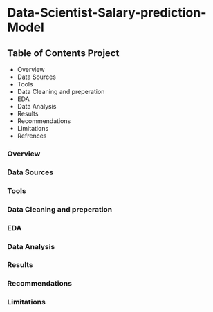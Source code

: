 # Data-Scientist-Salary-prediction-Model
## Table of Contents Project 
- Overview
- Data Sources 
- Tools
- Data Cleaning and preperation
- EDA
- Data Analysis
- Results
- Recommendations
- Limitations 
- Refrences

### Overview


### Data Sources


### Tools


### Data Cleaning and preperation


### EDA


### Data Analysis


### Results


### Recommendations


### Limitations 



